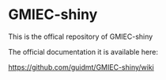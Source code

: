# GMIEC-shiny
This is the offical repository of GMIEC-shiny

The official documentation it is available here:

https://github.com/guidmt/GMIEC-shiny/wiki

